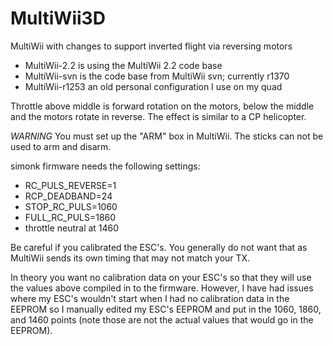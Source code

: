 MultiWii3D
==========

MultiWii with changes to support inverted flight via reversing motors 

 * MultiWii-2.2 is using the MultiWii 2.2 code base
 * MultiWii-svn is the code base from MultiWii svn; currently r1370
 * MultiWii-r1253 an old personal configuration I use on my quad

Throttle above middle is forward rotation on the motors, below the middle and the motors rotate in reverse. The effect is similar to a CP helicopter.

*WARNING* You must set up the "ARM" box in MultiWii. The sticks can not be used to arm and disarm.

simonk firmware needs the following settings:
 * RC_PULS_REVERSE=1
 * RCP_DEADBAND=24
 * STOP_RC_PULS=1060
 * FULL_RC_PULS=1860
 * throttle neutral at 1460

Be careful if you calibrated the ESC's. You generally do not want that as MultiWii sends its own timing that may not match your TX.

In theory you want no calibration data on your ESC's so that they will use the values above compiled in to the firmware. However, I have had issues where my ESC's wouldn't start when I had no calibration data in the EEPROM so I manually edited my ESC's EEPROM and put in the 1060, 1860, and 1460 points (note those are not the actual values that would go in the EEPROM).
